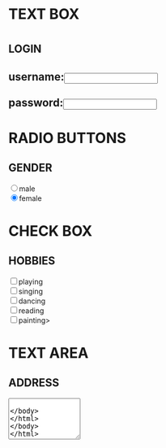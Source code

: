 <html>
<body>
<forms>
<h1>TEXT BOX<h1>
<h2>LOGIN<h2>
username:<input type="text"name="username"value=""maxlength="20"size="20"><br><br>
password:<input type="password"name="password">

<h1>RADIO BUTTONS</h1>
<h2>GENDER</h2>
<input type="radio"name="gender">male<br>
<input type="radio"name="gender"checked="checked">female

<h1>CHECK BOX</h1>
<h2>HOBBIES</h2>
<input type="checkbox">playing<br>
<input type="checkbox">singing<br>
<input type="checkbox">dancing<br>
<input type="checkbox">reading<br>
<input type="checkbox">painting>

<h1>TEXT AREA</h1>
<h2>ADDRESS</h2>
<textarea rows="5"cols="15">

</body>
</html>
